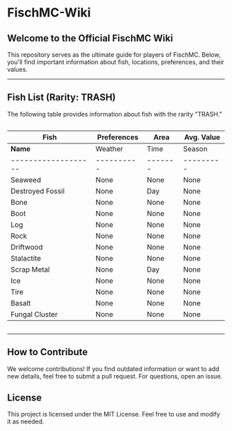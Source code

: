 # FischMC-Wiki

## Welcome to the Official FischMC Wiki
This repository serves as the ultimate guide for players of FischMC. Below, you'll find important information about fish, locations, preferences, and their values.

---

## Fish List (Rarity: TRASH)
The following table provides information about fish with the rarity "TRASH."

<div style="overflow-x: auto;">

| **Fish**          | **Preferences**                       | **Area**                             | **Avg. Value**       |
|-------------------|---------------------------------------|--------------------------------------|----------------------|
| **Name**          | Weather  | Time  | Season  | **Bait** | Location          | Radar Location   | C$/kg   | Kg  | C$   |
|-------------------|----------|-------|---------|----------|-------------------|------------------|---------|-----|------|
| Seaweed           | None     | None  | None    | Magnet   | Regionless        | None             | 30      | 0.2 | 6    |
| Destroyed Fossil  | None     | Day   | None    | None     | The Depths        | None             | 7.78    | 2.75| 21.4 |
| Bone              | None     | None  | None    | Magnet   | Brine Pool        | None             | 12      | 1.75| 21   |
| Boot              | None     | None  | None    | Magnet   | Regionless        | None             | 12.5    | 1.2 | 15   |
| Log               | None     | None  | None    | Magnet   | Regionless        | None             | 16.53   | 6   | 99.2 |
| Rock              | None     | None  | None    | Magnet   | Regionless        | None             | 0.71    | 18  | 12.9 |
| Driftwood         | None     | None  | None    | Magnet   | Regionless        | None             | 16.67   | 0.6 | 10   |
| Stalactite        | None     | None  | None    | Magnet   | Desolate Deep     | None             | 2.69    | 9.5 | 25.6 |
| Scrap Metal       | None     | Day   | None    | Magnet   | The Depths        | None             | 8       | 3   | 24   |
| Ice               | None     | None  | None    | Magnet   | Snowcap Island    | None             | 2.5     | 5   | 12.5 |
| Tire              | None     | None  | None    | Magnet   | Regionless        | None             | 1.82    | 11  | 20   |
| Basalt            | None     | None  | None    | Magnet   | Roslit Volcano    | -1962, 145, 275  | 0.71    | 18  | 12.9 |
| Fungal Cluster    | None     | None  | None    | Magnet   | Mushgrove Swamp   | None             | 10      | 0.9 | 9    |

</div>

---

## How to Contribute
We welcome contributions! If you find outdated information or want to add new details, feel free to submit a pull request. For questions, open an issue.

## License
This project is licensed under the MIT License. Feel free to use and modify it as needed.

